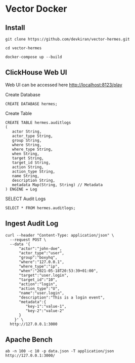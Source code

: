 # Vector Docker

## Install

```
git clone https://github.com/devkiran/vector-hermes.git
```

```
cd vector-hermes
```

```
docker-compose up --build
```

## ClickHouse Web UI

Web UI can be accessed here [http://localhost:8123/play](http://localhost:8123/play)

Create Database

```
CREATE DATABASE hermes;
```

Create Table

```
CREATE TABLE hermes.auditlogs
(
   actor String,
   actor_type String,
   group String,
   where String,
   where_type String,
   when String,
   target String,
   target_id String,
   action String,
   action_type String,
   name String,
   description String,
   metadata Map(String, String) // Metadata
) ENGINE = Log
```

SELECT Audit Logs

```
SELECT * FROM hermes.auditlogs;
```

## Ingest Audit Log

```
curl --header "Content-Type: application/json" \
  --request POST \
  --data '{
      "actor":"john-doe",
      "actor_type":"user",
      "group":"boxyhq",
      "where":"127.0.0.1",
      "where_type":"ip",
      "when":"2021-05-18T20:53:39+01:00",
      "target":"user.login",
      "target_id":"10",
      "action":"login",
      "action_type":"U",
      "name":"user.login",
      "description":"This is a login event",
      "metadata":{
         "key-1":"value-1",
         "key-2":"value-2"
      }
    }' \
  http://127.0.0.1:3000
```

## Apache Bench

```
ab -n 100 -c 10 -p data.json -T application/json http://127.0.0.1:3000/
```